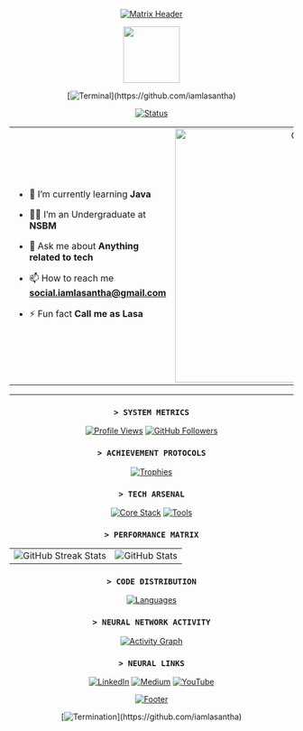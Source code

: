 <div align="center">
  
[![Matrix Header](https://capsule-render.vercel.app/api?type=waving&color=0:001200,100:00ff00&height=200&section=header&text=HELLO%20WORLD!&fontSize=50&fontColor=00ff00&animation=fadeIn&fontAlignY=35&desc=@IAMLASANTHA%20&descSize=20&descAlignY=50)](https://github.com/iamlasantha)

<img src="https://github.com/7oSkaaa/7oSkaaa/blob/main/Images/about_me.gif?raw=true" width="100px">

[![Terminal](https://readme-typing-svg.herokuapp.com?font=IBM+Plex+Mono&weight=600&size=32&pause=1000&color=00FF00&center=true&vCenter=true&random=false&width=600&height=100&lines=Hi+👋+I'm+Lasantha+Wellalage;Loading+Developer+Profile...;System+Ready...)](https://github.com/iamlasantha)

[![Status](https://readme-typing-svg.herokuapp.com?font=IBM+Plex+Mono&duration=2000&pause=1000&color=00FF00&center=true&multiline=true&repeat=false&random=false&width=600&height=100&lines=Passionate+IT+Student+%7C+Tech+Enthusiast;MIS+Undergraduate+%7C+Lifelong+Learner)](https://github.com/iamlasantha)

</div>

<table align="center">
<tr border="none">
<td width="50%" align="left">

- 🌱 I’m currently learning **Java**

- 🧑‍🎓 I’m an Undergraduate at **NSBM**

- 💬 Ask me about **Anything related to tech**

- 📫 How to reach me **social.iamlasantha@gmail.com**

- ⚡ Fun fact **Call me as Lasa**

</td>
<td width="50%" align="center">

  <img align="center" alt="Coding" width="450" src="https://repository-images.githubusercontent.com/588181932/e36ec678-7984-4cdd-8e4c-a3932772ff8e">

</td>
</tr>
</table>
<hr>


<div align="center">

### `> SYSTEM METRICS`
[![Profile Views](https://komarev.com/ghpvc/?username=iamlasantha&label=PROFILE%20VISITS&style=for-the-badge&color=00ff00)](https://github.com/iamlasantha)
[![GitHub Followers](https://img.shields.io/github/followers/iamlasantha?logo=github&style=for-the-badge&color=00ff00)](https://github.com/iamlasantha)

### `> ACHIEVEMENT PROTOCOLS`
[![Trophies](https://github-profile-trophy.vercel.app/?username=iamlasantha&theme=matrix&column=4&margin-w=15&margin-h=15)](https://github.com/iamlasantha)

### `> TECH ARSENAL`
[![Core Stack](https://skillicons.dev/icons?i=java,python,js,html,css,bootstrap&theme=dark)](https://github.com/iamlasantha)
[![Tools](https://skillicons.dev/icons?i=git,github,mysql,mongodb,figma,flutter&theme=dark)](https://github.com/iamlasantha)

### `> PERFORMANCE MATRIX`
<table border="0">
  <tr>
    <td>
      <img src="https://github-readme-streak-stats.herokuapp.com/?user=iamlasantha&theme=chartreuse-dark&hide_border=false&stroke=00ff00&ring=00ff00&fire=00ff00&currStreakNum=00ff00&sideNums=00ff00&currStreakLabel=00ff00&sideLabels=00ff00&dates=00ff00" alt="GitHub Streak Stats" />
    </td>
    <td>
      <img src="https://github-readme-stats.vercel.app/api?username=iamlasantha&show_icons=true&theme=chartreuse-dark&hide_border=false&title_color=00ff00&text_color=00ff00&icon_color=00ff00" alt="GitHub Stats" />
    </td>
  </tr>
</table>

### `> CODE DISTRIBUTION`
[![Languages](https://github-readme-stats.vercel.app/api/top-langs/?username=iamlasantha&layout=compact&theme=chartreuse-dark&hide_border=false&title_color=00ff00&text_color=00ff00)](https://github.com/iamlasantha)

### `> NEURAL NETWORK ACTIVITY`
[![Activity Graph](https://github-readme-activity-graph.vercel.app/graph?username=iamlasantha&theme=chartreuse-dark&hide_border=false&custom_title=Neural%20Network%20Activities&color=00ff00&line=00ff00&point=00ff00&area=true)](https://github.com/iamlasantha)

### `> NEURAL LINKS`
[![LinkedIn](https://img.shields.io/badge/Initialize_Neural_Link-%2300ff00.svg?style=for-the-badge&logo=linkedin&logoColor=black)](https://linkedin.com/in/iamlasantha)
[![Medium](https://img.shields.io/badge/Access_Knowledge_Base-%2300ff00.svg?style=for-the-badge&logo=medium&logoColor=black)](https://medium.com/@iamlasantha)
[![YouTube](https://img.shields.io/badge/View_Visual_Logs-%2300ff00.svg?style=for-the-badge&logo=youtube&logoColor=black)](https://youtube.com/@iamlasantha)

</div>

<div align="center">

[![Footer](https://capsule-render.vercel.app/api?type=waving&color=0:001200,100:00ff00&height=100&section=footer)](https://github.com/iamlasantha)

[![Termination](https://readme-typing-svg.herokuapp.com?font=IBM+Plex+Mono&size=24&pause=1000&color=00FF00&center=true&vCenter=true&random=false&width=600&height=100&lines=Connection+Terminated...;Shutting+Down...;Goodbye...)](https://github.com/iamlasantha)

</div>
